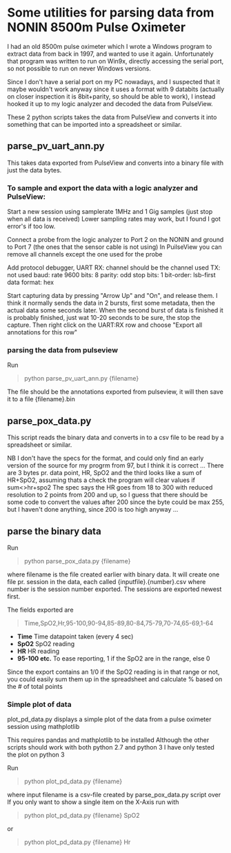 # Some utilities for parsing data from NONIN 8500m Pulse Oximeter

I had an old 8500m pulse oximeter which I wrote a Windows program to extract data from back in 1997, and wanted to use it again.
Unfortunately that program was written to run on Win9x, directly accessing the serial port, so not possible to run on never Windows versions. 

Since I don't have a serial port on my PC nowadays, and I suspected that it maybe wouldn't work anyway since it uses a format with 9 databits (actually on closer inspection it is 8bit+parity, so should be able to work), I instead hooked it up to my logic analyzer and decoded the data from PulseView.

These 2 python scripts takes the data from PulseView and converts it into something that can be imported into a spreadsheet or similar.


## parse_pv_uart_ann.py
This takes data exported from PulseView and converts into a binary file with just the data bytes.

### To sample and export the data with a logic analyzer and PulseView:

Start a new session using samplerate 1MHz and 1 Gig samples (just stop when all data is received)
Lower sampling rates may work, but I found I got error's if too low.

Connect a probe from the logic analyzer to Port 2 on the NONIN and ground to Port 7 (the ones that the sensor cable is not using)
In PuilseView you can remove all channels except the one used for the probe

Add protocol debugger, UART
RX: channel should be the channel used
TX: not used
baud: rate 9600
bits: 8 
parity: odd
stop bits: 1
bit-order: lsb-first
data format: hex

Start capturing data by pressing "Arrow Up" and "On", and release them.
I think it normally sends the data in 2 bursts, first some metadata, then the actual data some seconds later.
When the second burst of data is finished it is probably finished, just wat 10-20 seconds to be sure, the stop the capture.
Then right click on the UART:RX row and choose "Export all annotations for this row"

### parsing the data from pulseview
Run 

>python parse_pv_uart_ann.py {filename}

The file should be the annotations exported from pulseview, it will then save it to a file {filename}.bin

## parse_pox_data.py

This script reads the binary data and converts in to a csv file to be read by a spreadsheet or similar.

NB I don't have the specs for the format, and could only find an early version of the source for my progrm from 97, but 
I think it is correct ... There are 3 bytes pr. data point, HR, SpO2 and the third looks like a sum of HR+SpO2, assuming thats a check the program will clear values if sum<>hr+spo2
The spec says the HR goes from 18 to 300 with reduced resolution to 2 points from 200 and up, so I guess that there should be some code to convert the values after 200 since the byte could be max 255, but I haven't done anything, since 200 is too high anyway ...

## parse the binary data
Run 

>python parse_pox_data.py {filename}

where filename is the file created earlier with binary data.
It will create one file pr. session in the data, each called {inputfile}.{number}.csv where number is the session number exported. The sessions are exported newest first.

The fields exported are 
>Time,SpO2,Hr,95-100,90-94,85-89,80-84,75-79,70-74,65-69,1-64

- **Time** Time datapoint taken (every 4 sec)
- **SpO2** SpO2 reading
- **HR** HR reading
- **95-100 etc.** To ease reporting, 1 if the SpO2 are in the range, else 0 

Since the export contains an 1/0 if the SpO2 reading is in that range or not, you could easily sum them up in the spreadsheet and calculate % based on the # of total points


### Simple plot of data

plot_pd_data.py displays a simple plot of the data from a pulse oximeter session using mathplotlib

This requires pandas and mathplotlib to be installed
Although the other scripts should work with both python 2.7 and python 3 I have only tested the plot on python 3

Run 

>python plot_pd_data.py {filename}

where input filename is a csv-file created by parse_pox_data.py script over
If you only want to show a single item on the X-Axis run with

>python plot_pd_data.py {filename} SpO2

or

>python plot_pd_data.py {filename} Hr

